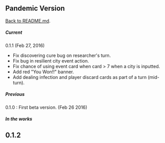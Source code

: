 ## Pandemic Version


[Back to README.md](https://github.com/cmdrtorefresh/pandemic/blob/master/README.md).

##### Current

0.1.1  (Feb 27, 2016)
- Fix discovering cure bug on researcher's turn.
- Fix bug in resilient city event action.
- Fix chance of using event card when card > 7 when a city is inputted.
- Add red "You Won!!" banner.
- Add dealing infection and player discard cards as part of a turn (mid-turn).

##### Previous

0.1.0 : First beta version. (Feb 26 2016)


##### In the works

0.1.2
-

